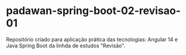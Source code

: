 # padawan-spring-boot-02-revisao-01
Repositório criado para aplicação prática das tecnologias: Angular 14 e Java Spring Boot da linhda de estudos "Revisão".